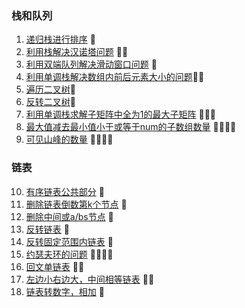 
### 栈和队列
1. [递归栈进行排序](https://github.com/LevenWin/alogrithm/blob/master/Code/StackQueue/stack_sort.py) 🌟
2. [利用栈解决汉诺塔问题](https://github.com/LevenWin/alogrithm/blob/master/Code/StackQueue/hanoiProblem.py) 🌟🌟
3. [利用双端队列解决滑动窗口问题](https://github.com/LevenWin/alogrithm/blob/master/Code/StackQueue/slideWindow.py) 🌟
4. [利用单调栈解决数组内前后元素大小的问题](https://github.com/LevenWin/alogrithm/blob/master/Code/StackQueue/2min.py)🌟🌟
5. [遍历二叉树](https://github.com/LevenWin/alogrithm/blob/master/Code/StackQueue/treeReleated.py)🌟
6. [反转二叉树](https://github.com/LevenWin/alogrithm/blob/master/Code/StackQueue/reverseTree.py)🌟
7. [利用单调栈求解子矩阵中全为1的最大子矩阵](https://github.com/LevenWin/alogrithm/blob/master/Code/StackQueue/maxSubRect.py) 🌟🌟🌟
8. [最大值减去最小值小于或等于num的子数组数量](https://github.com/LevenWin/alogrithm/blob/master/Code/StackQueue/12-4.py) 🌟🌟🌟🌟
9. [可见山峰的数量](https://github.com/LevenWin/alogrithm/blob/master/Code/StackQueue/12-5.py) 🌟🌟🌟🌟

### 链表
10. [有序链表公共部分](https://github.com/LevenWin/alogrithm/blob/master/Code/LinkList/12-5-1.py) 🌟
11. [删除链表倒数第k个节点](https://github.com/LevenWin/alogrithm/blob/master/Code/LinkList/12-6-1.py) 🌟
12. [删除中间或a/bs节点](https://github.com/LevenWin/alogrithm/blob/master/Code/LinkList/12-6-2.py) 🌟
13. [反转链表](https://github.com/LevenWin/alogrithm/blob/master/Code/LinkList/12-6-3.py) 🌟
14. [反转固定范围内链表](https://github.com/LevenWin/alogrithm/blob/master/Code/LinkList/12-7-1.py) 🌟
15. [约瑟夫环的问题](https://github.com/LevenWin/alogrithm/blob/master/Code/LinkList/12-9.py) 🌟🌟🌟🌟
16. [回文单链表](https://github.com/LevenWin/alogrithm/blob/master/Code/LinkList/12-10.py) 🌟🌟
17. [左边小右边大，中间相等链表](https://github.com/LevenWin/alogrithm/blob/master/Code/LinkList/12-11.py) 🌟🌟
18. [链表转数字，相加](https://github.com/LevenWin/alogrithm/blob/master/Code/LinkList/12-12.py) 🌟








